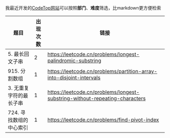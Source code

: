 我最近开发的[CodeTop网站](https://codetop.cc)可以按照**部门**、**难度**筛选，比markdown更方便检索

|题目|出现次数|链接|
|-|-|-|
|5. 最长回文子串|2|https://leetcode.cn/problems/longest-palindromic-substring|
|915. 分割数组|1|https://leetcode.cn/problems/partition-array-into-disjoint-intervals|
|3. 无重复字符的最长子串|1|https://leetcode.cn/problems/longest-substring-without-repeating-characters|
|724. 寻找数组的中心索引|1|https://leetcode.cn/problems/find-pivot-index|